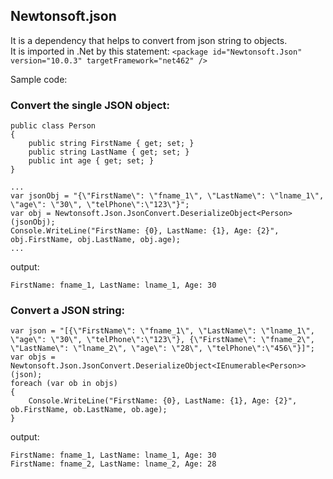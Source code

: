 ## Newtonsoft.json 
It is a dependency that helps to convert from json string to objects.   
It is imported in .Net by this statement: `<package id="Newtonsoft.Json" version="10.0.3" targetFramework="net462" />`  


Sample code:  
### Convert the single JSON object:
```
public class Person
{
    public string FirstName { get; set; }
    public string LastName { get; set; }
    public int age { get; set; }
}

...
var jsonObj = "{\"FirstName\": \"fname_1\", \"LastName\": \"lname_1\", \"age\": \"30\", \"telPhone\":\"123\"}";
var obj = Newtonsoft.Json.JsonConvert.DeserializeObject<Person>(jsonObj);
Console.WriteLine("FirstName: {0}, LastName: {1}, Age: {2}", obj.FirstName, obj.LastName, obj.age);
...
```
output:
```
FirstName: fname_1, LastName: lname_1, Age: 30
```  


### Convert a JSON string:
```            
var json = "[{\"FirstName\": \"fname_1\", \"LastName\": \"lname_1\", \"age\": \"30\", \"telPhone\":\"123\"}, {\"FirstName\": \"fname_2\", \"LastName\": \"lname_2\", \"age\": \"28\", \"telPhone\":\"456\"}]";
var objs = Newtonsoft.Json.JsonConvert.DeserializeObject<IEnumerable<Person>>(json);
foreach (var ob in objs)
{
    Console.WriteLine("FirstName: {0}, LastName: {1}, Age: {2}", ob.FirstName, ob.LastName, ob.age);
}
```
output:
```
FirstName: fname_1, LastName: lname_1, Age: 30
FirstName: fname_2, LastName: lname_2, Age: 28
```
